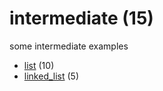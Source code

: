 # intermediate (15)
some intermediate examples

+ [list](list/README.md) (10)
+ [linked_list](linked_list/README.md) (5)
